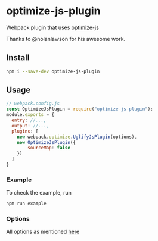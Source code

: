 # optimize-js-plugin

Webpack plugin that uses [optimize-js](https://github.com/nolanlawson/optimize-js)

Thanks to @nolanlawson for his awesome work.

## Install

```sh
npm i --save-dev optimize-js-plugin
```

## Usage

```js
// webpack.config.js
const OptimizeJsPlugin = require("optimize-js-plugin");
module.exports = {
  entry: //...,
  output: //...,
  plugins: [
    new webpack.optimize.UglifyJsPlugin(options),
    new OptimizeJsPlugin({
        sourceMap: false
    })
  ]
}
```

### Example

To check the example, run

```js
npm run example
```

### Options

All options as mentioned [here](https://github.com/nolanlawson/optimize-js#javascript-api)
